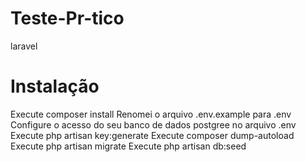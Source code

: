 # Teste-Pr-tico
laravel

# Instalação

Execute composer install
Renomei o arquivo .env.example para .env
Configure o acesso do seu banco de dados postgree no arquivo .env
Execute php artisan key:generate
Execute composer dump-autoload
Execute php artisan migrate
Execute php artisan db:seed


